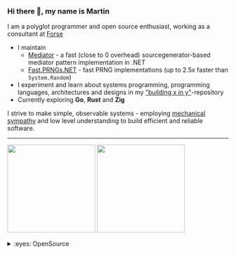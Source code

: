 ### Hi there 👋, my name is Martin
I am a polyglot programmer and open source enthusiast, working as a consultant at [Forse](https://forse.no/) <img src="https://raw.githubusercontent.com/csmoore/country-flag-icons/8f7c50904bb7080b8aef99c3fa836305117bcbc1/country-flags-4x3-svg/no.svg" height="12" />

* I maintain
  * [Mediator](https://github.com/martinothamar/Mediator) - a fast (close to 0 overhead) sourcegenerator-based mediator pattern implementation in .NET
  * [Fast.PRNGs.NET](https://github.com/martinothamar/Fast.PRNGs.NET) - fast PRNG implementations (up to 2.5x faster than `System.Random`)
* I experiment and learn about systems programming, programming languages, architectures and designs in my ["building x in y"](https://github.com/martinothamar/building-x-in-y)-repository
* Currently exploring **Go**, **Rust** and **Zig** 

I strive to make simple, observable systems - employing [mechanical sympathy](https://www.youtube.com/watch?v=MC1EKLQ2Wmg) and low level understanding to build efficient and reliable software.

<hr />

<p float="left">
  <img src="https://github-readme-stats.vercel.app/api?username=martinothamar&show_icons=true&count_private=true" height="200" />
  <img src="https://github-readme-stats.vercel.app/api/top-langs/?username=martinothamar" height="200" />
</p>

<details>
  
<summary>:eyes: OpenSource</summary>
<br />

<img src="https://github-contributor-stats.vercel.app/api?username=martinothamar&combine_all_yearly_contributions=true&limit=10" />

</details>
